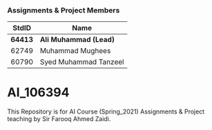 
### Assignments & Project Members ###
StdID | Name
------------ | -------------
**64413** | **Ali Muhammad (Lead)** 
62749 | Muhammad Mughees
60790 | Syed Muhammad Tanzeel

# AI_106394
This Repository is for AI Course (Spring_2021) Assignments & Project teaching by Sir Farooq Ahmed Zaidi.
